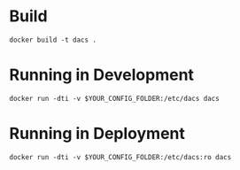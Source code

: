 # Build

    docker build -t dacs .

# Running in Development

    docker run -dti -v $YOUR_CONFIG_FOLDER:/etc/dacs dacs

# Running in Deployment

    docker run -dti -v $YOUR_CONFIG_FOLDER:/etc/dacs:ro dacs
